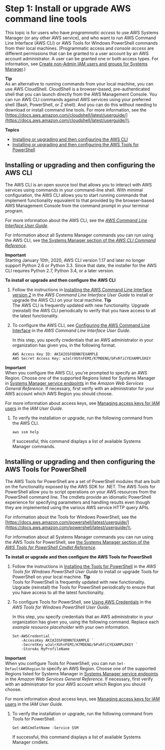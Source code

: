 # Step 1: Install or upgrade AWS command line tools<a name="getting-started-cli"></a>

This topic is for users who have *programmatic access* to use AWS Systems Manager \(or any other AWS service\), and who want to run AWS Command Line Interface \(AWS CLI\) or AWS Tools for Windows PowerShell commands from their local machines\. \(Programmatic access and *console access* are different permissions that can be granted to a user account by an AWS account administrator\. A user can be granted one or both access types\. For information, see [ Create non\-Admin IAM users and groups for Systems Manager](setup-create-iam-user.md)\.\)

**Tip**  
As an alternative to running commands from your local machine, you can use AWS CloudShell\. CloudShell is a browser\-based, pre\-authenticated shell that you can launch directly from the AWS Management Console\. You can run AWS CLI commands against AWS services using your preferred shell \(Bash, PowerShell, or Z shell\)\. And you can do this without needing to download or install command line tools\. For more information, see the [https://docs.aws.amazon.com/cloudshell/latest/userguide/](https://docs.aws.amazon.com/cloudshell/latest/userguide/)\.

**Topics**
+ [Installing or upgrading and then configuring the AWS CLI](#getting-started-aws-cli)
+ [Installing or upgrading and then configuring the AWS Tools for PowerShell](#getting-started-twp)

## Installing or upgrading and then configuring the AWS CLI<a name="getting-started-aws-cli"></a>

The AWS CLI is an open source tool that allows you to interact with AWS services using commands in your command\-line shell\. With minimal configuration, the AWS CLI allows you to start running commands that implement functionality equivalent to that provided by the browser\-based AWS Management Console from the command prompt in your terminal program\.

For more information about the AWS CLI, see the *[AWS Command Line Interface User Guide](https://docs.aws.amazon.com/cli/latest/userguide/)*\.

For information about all Systems Manager commands you can run using the AWS CLI, see [the Systems Manager section of the *AWS CLI Command Reference*](https://docs.aws.amazon.com/cli/latest/reference/ssm/index.html)\.

**Important**  
Starting January 10th, 2020, AWS CLI version 1\.17 and later no longer support Python 2\.6 or Python 3\.3\. Since that date, the installer for the AWS CLI requires Python 2\.7, Python 3\.4, or a later version\.

**To install or upgrade and then configure the AWS CLI**

1. Follow the instructions in [Installing the AWS Command Line Interface version 2](https://docs.aws.amazon.com/cli/latest/userguide/getting-started-install.html) in the *AWS Command Line Interface User Guide* to install or upgrade the AWS CLI on your local machine\.
**Tip**  
The AWS CLI is frequently updated with new functionality\. Upgrade \(reinstall\) the AWS CLI periodically to verify that you have access to all the latest functionality\.

1. To configure the AWS CLI, see [Configuring the AWS Command Line Interface](https://docs.aws.amazon.com/cli/latest/userguide/cli-chap-configure.html) in the *AWS Command Line Interface User Guide*\.

   In this step, you specify credentials that an AWS administrator in your organization has given you, in the following format\.

   ```
   AWS Access Key ID: AKIAIOSFODNN7EXAMPLE
   AWS Secret Access Key: wJalrXUtnFEMI/K7MDENG/bPxRfiCYEXAMPLEKEY
   ```
**Important**  
When you configure the AWS CLI, you're prompted to specify an AWS Region\. Choose one of the supported Regions listed for Systems Manager in [Systems Manager service endpoints](https://docs.aws.amazon.com/general/latest/gr/ssm.html#ssm_region) in the *Amazon Web Services General Reference*\. If necessary, first verify with an administrator for your AWS account which AWS Region you should choose\.

   For more information about access keys, see [Managing access keys for IAM users](https://docs.aws.amazon.com/IAM/latest/UserGuide/id_credentials_access-keys.html) in the *IAM User Guide*\.

1. To verify the installation or upgrade, run the following command from the AWS CLI\.

   ```
   aws ssm help
   ```

   If successful, this command displays a list of available Systems Manager commands\.

## Installing or upgrading and then configuring the AWS Tools for PowerShell<a name="getting-started-twp"></a>

The AWS Tools for PowerShell are a set of PowerShell modules that are built on the functionality exposed by the AWS SDK for \.NET\. The AWS Tools for PowerShell allow you to script operations on your AWS resources from the PowerShell command line\. The cmdlets provide an idiomatic PowerShell experience for specifying parameters and handling results even though they are implemented using the various AWS service HTTP query APIs\.

 For information about the Tools for Windows PowerShell, see the [https://docs.aws.amazon.com/powershell/latest/userguide/](https://docs.aws.amazon.com/powershell/latest/userguide/)\.

 For information about all Systems Manager commands you can run using the AWS Tools for PowerShell, see [the Systems Manager section of the *AWS Tools for PowerShell Cmdlet Reference*](https://docs.aws.amazon.com/powershell/latest/reference/items/SimpleSystemsManagement_cmdlets.html)\.

**To install or upgrade and then configure the AWS Tools for PowerShell**

1. Follow the instructions in [Installing the Tools for PowerShell](https://docs.aws.amazon.com/powershell/latest/userguide/pstools-getting-set-up.html) in the *AWS Tools for Windows PowerShell User Guide* to install or upgrade Tools for PowerShell on your local machine\.
**Tip**  
Tools for PowerShell is frequently updated with new functionality\. Upgrade \(reinstall\) the Tools for PowerShell periodically to ensure that you have access to all the latest functionality\.

1. To configure Tools for PowerShell, see [Using AWS Credentials](https://docs.aws.amazon.com/powershell/latest/userguide/specifying-your-aws-credentials.html) in the *AWS Tools for Windows PowerShell User Guide*\.

   In this step, you specify credentials that an AWS administrator in your organization has given you, using the following command\. Replace each *example resource placeholder* with your own information\.

   ```
   Set-AWSCredential `
       -AccessKey AKIAIOSFODNN7EXAMPLE `
       -SecretKey wJalrXUtnFEMI/K7MDENG/bPxRfiCYEXAMPLEKEY `
       -StoreAs MyProfileName
   ```
**Important**  
When you configure Tools for PowerShell, you can run `Set-DefaultAWSRegion` to specify an AWS Region\. Choose one of the supported Regions listed for Systems Manager in [Systems Manager service endpoints](https://docs.aws.amazon.com/general/latest/gr/ssm.html#ssm_region) in the *Amazon Web Services General Reference*\. If necessary, first verify with an administrator for your AWS account which Region you should choose\.

   For more information about access keys, see [Managing access keys for IAM users](https://docs.aws.amazon.com/IAM/latest/UserGuide/id_credentials_access-keys.html) in the *IAM User Guide*\.

1. To verify the installation or upgrade, run the following command from Tools for PowerShell\.

   ```
   Get-AWSCmdletName -Service SSM
   ```

   If successful, this command displays a list of available Systems Manager cmdlets\.